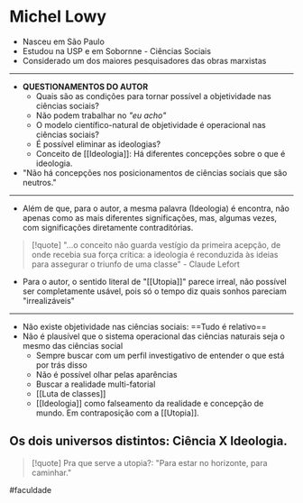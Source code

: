 # Michel Lowy
- Nasceu em São Paulo
- Estudou na USP e em Sobornne - Ciências Sociais
- Considerado um dos maiores pesquisadores das obras marxistas
---
- **QUESTIONAMENTOS DO AUTOR**
	- Quais são as condições para tornar possível a objetividade nas ciências sociais?
	- Não podem trabalhar no *"eu acho"*
	- O modelo científico-natural de objetividade é operacional nas ciências sociais?
	- É possível eliminar as ideologias?
	- Conceito de [[Ideologia]]:  Há diferentes concepções sobre o que é ideologia.
- "Não há concepções nos posicionamentos de ciências sociais que são neutros."
---
- Além de que, para o autor, a mesma palavra (Ideologia) é encontra, não apenas como as mais diferentes significações, mas, algumas vezes, com significações diretamente contraditórias.

>[!quote] "...o conceito não guarda vestígio da primeira acepção, de onde recebia sua força crítica: a ideologia é reconduzida às ideias para assegurar o triunfo de uma classe" - Claude Lefort

- Para o autor, o sentido literal de "[[Utopia]]" parece irreal, não possível ser completamente usável, pois só o tempo diz quais sonhos pareciam "irrealizáveis"

---

- Não existe objetividade nas ciências sociais: ==Tudo é relativo==
- Não é plausível que o sistema operacional das ciências naturais seja o mesmo das ciências social
	- Sempre buscar com um perfil investigativo de entender o que está por trás disso
	- Não é possível olhar pelas aparências
	- Buscar a realidade multi-fatorial
	- [[Luta de classes]]
	- [[Ideologia]] como falseamento da realidade e concepção de mundo. Em contraposição com a [[Utopia]]. 

## Os dois universos distintos: Ciência X Ideologia.


>[!quote] Pra que serve a utopia?: "Para estar no horizonte, para caminhar."

#faculdade 